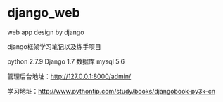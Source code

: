 # django_web
web app design by django

django框架学习笔记以及练手项目

python 2.7.9  Django 1.7   数据库 mysql 5.6

管理后台地址：http://127.0.0.1:8000/admin/ 


学习地址：http://www.pythontip.com/study/books/djangobook-py3k-cn
